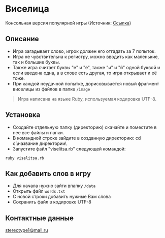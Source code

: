 # Виселица #
Консольная версия популярной игры (Источник: [Cсылка](https://ru.wikipedia.org/wiki/%D0%92%D0%B8%D1%81%D0%B5%D0%BB%D0%B8%D1%86%D0%B0_(%D0%B8%D0%B3%D1%80%D0%B0)))
## Описание ##
* Игра загадывает слово, игрок должен его отгадать за 7 попыток.
* Игра не чувствительна к регистру, можно вводить как маленькие, так и большие буквы.
* Также игра считает буквы "е" и "ё", также "и" и "й" одной буквой и если введена одна, а в слове есть другая, то игра открывает и её тоже.
* При каждой неудачной попытке, дорисовывается новый фрагмент виселицы из файлов в папке `/image`
>Игра написана на языке Ruby, используемая кодировка UTF-8.
## Установка ##
* Создайте отдельную папку (директорию) скачайте и поместите в нее все файлы и папки.
* В командной строке зайдите в созданную директорию: cd c:\название директории\
* Запустите файл "viselitsa.rb" следующей командой: 
```
ruby viselitsa.rb
```
## Как добавить слов в игру ##
- Для начала нужно зайти впапку `/data`
- Открыть файл `words.txt`
- С новой строки добавить нужные Вам слова
- Сохранить файл в кодировке UTF-8

## Контактные данные ##
stereotype1@mail.ru
